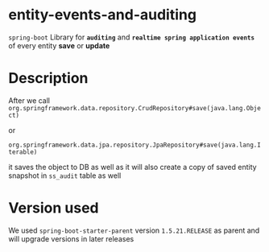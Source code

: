 # entity-events-and-auditing

`spring-boot` Library for **`auditing`** and **`realtime spring application events`** of every entity **save** or **update**

# Description

After we call 
`org.springframework.data.repository.CrudRepository#save(java.lang.Object)`

or 

`org.springframework.data.jpa.repository.JpaRepository#save(java.lang.Iterable)`

it saves the object to DB as well as it will also create a copy of saved entity snapshot in `ss_audit` table as well


# Version used

We used `spring-boot-starter-parent` version `1.5.21.RELEASE` as parent and will upgrade versions in later releases
